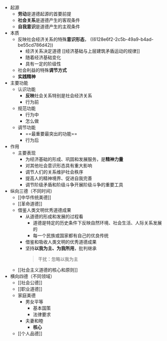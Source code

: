 - 起源
	- **劳动**是道德起源的首要前提
	- **社会关系**是道德产生的客观条件
	- **自我意识**是道德产生的主观条件
- 本质
	- 反映社会经济关系的特殊**意识形态**， ((6128e6f2-2c5b-49a9-b4ad-be55cd786d42))
		- 经济关系决定道德 [[经济基础与上层建筑矛盾运动的规律]]
		- 随着经济基础变化
		- 具有一定的阶级性
	- 社会利益的特殊**调节方式**
	- **实践精神**
- 主要功能
	- 认识功能
		- **反映**社会关系特别是社会经济关系
		- 行为前
	- 规范功能
		- 行为中
		- 怎么做
	- 调节功能
		- ==最重要最突出的功能==
		- 行为后
- 作用
	- 主要表现
		- 为经济基础的形成、巩固和发展服务，是**精神力量**
		- 对其他社会意识形态具有重大影响
		- 调节人们的关系维护社会秩序
		- 提高人的精神境界、促进自我完善
		- 调节阶级矛盾和阶级斗争开展阶级斗争的重要工具
- 纵向三德（不同时间）
	- [[中华传统美德]]
	- [[革命道德]]
	- 借鉴人类文明优秀道德成果
		- 从道德的形成和发展的过程看
			- 道德是特定的历史条件下反映自然环境、社会生活、人际关系发展的
			- 每一个民族或国家都有自己的优良传统
		- 借鉴和吸收人类文明的优秀道德成果
		- 坚持**以我为主、为我所用**，批判继承
		  > 干扰：忽略以我为主
	- [[社会主义道德的核心和原则]]
- 横向四德（不同领域）
	- [[社会公德]]
	- [[职业道德]]
	- 家庭美德
		- 男女平等
			- 基本国策
			- 法律要求
		- 夫妻和睦
			- **核心**
	- [[个人品德]]